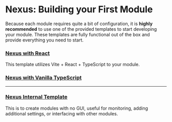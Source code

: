 # Nexus: Building your First Module

Because each module requires quite a bit of configuration, it is **highly recommended** to use one of the provided templates to start developing your module. These templates are fully functional out of the box and provide everything you need to start.



### [Nexus with React](./ReactSetup.md) 
This template utilizes Vite + React + TypeScript to your module.

### [Nexus with Vanilla TypeScript](https://github.com/aarontburn/nexus-template-vanilla-ts)

---
### [Nexus Internal Template](https://github.com/aarontburn/nexus-template-internal)
This is to create modules with no GUI, useful for monitoring, adding additional settings, or interfacing with other modules.